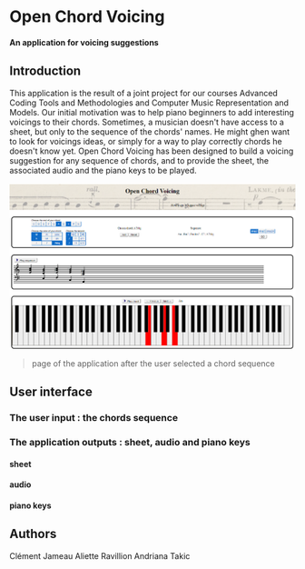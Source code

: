# Open Chord Voicing

#### An application for voicing suggestions

## Introduction
This application is the result of a joint project for our courses Advanced Coding Tools and Methodologies and Computer Music Representation and Models. Our initial motivation was to help piano beginners to add interesting voicings to their chords. Sometimes, a musician doesn't have access to a sheet, but only to the sequence of the chords' names. He might ghen want to look for voicings ideas, or simply for a way to play correctly chords he doesn't know yet. Open Chord Voicing has been designed to build a voicing suggestion for any sequence of chords, and to provide the sheet, the associated audio and the piano keys to be played. 

![Screenshot](Capture_page.PNG)
> page of the application after the user selected a chord sequence 

## User interface
### The user input : the chords sequence
### The application outputs : sheet, audio and piano keys
#### sheet
#### audio
#### piano keys




## Authors
Clément Jameau
Aliette Ravillion
Andriana Takic
